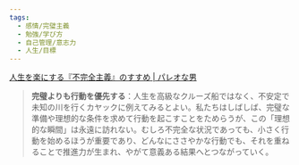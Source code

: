 ```yaml
---
tags:
  - 感情/完璧主義
  - 勉強/学び方
  - 自己管理/意志力
  - 人生/目標
---
```

[人生を楽にする『不完全主義』のすすめ | パレオな男](https://yuchrszk.blogspot.com/2025/04/blog-post_14.html)

>**完璧よりも行動を優先する**：人生を高級なクルーズ船ではなく、不安定で未知の川を行くカヤックに例えてみるとよい。私たちはしばしば、完璧な準備や理想的な条件を求めて行動を起こすことをためらうが、この「理想的な瞬間」は永遠に訪れない。むしろ不完全な状況であっても、小さく行動を始めるほうが重要であり、どんなにささやかな行動でも、それを重ねることで推進力が生まれ、やがて意義ある結果へとつながっていく。

